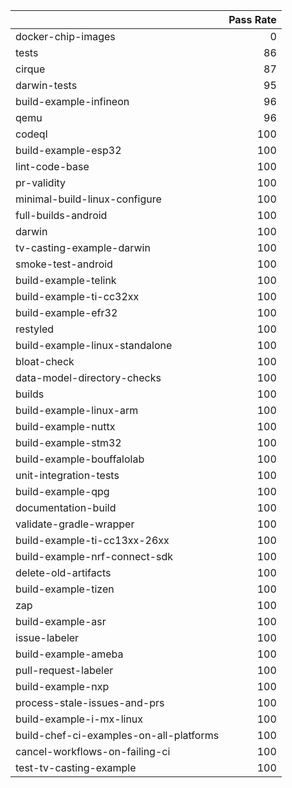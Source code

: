 |                                         |   Pass Rate |
|:----------------------------------------|------------:|
| docker-chip-images                      |           0 |
| tests                                   |          86 |
| cirque                                  |          87 |
| darwin-tests                            |          95 |
| build-example-infineon                  |          96 |
| qemu                                    |          96 |
| codeql                                  |         100 |
| build-example-esp32                     |         100 |
| lint-code-base                          |         100 |
| pr-validity                             |         100 |
| minimal-build-linux-configure           |         100 |
| full-builds-android                     |         100 |
| darwin                                  |         100 |
| tv-casting-example-darwin               |         100 |
| smoke-test-android                      |         100 |
| build-example-telink                    |         100 |
| build-example-ti-cc32xx                 |         100 |
| build-example-efr32                     |         100 |
| restyled                                |         100 |
| build-example-linux-standalone          |         100 |
| bloat-check                             |         100 |
| data-model-directory-checks             |         100 |
| builds                                  |         100 |
| build-example-linux-arm                 |         100 |
| build-example-nuttx                     |         100 |
| build-example-stm32                     |         100 |
| build-example-bouffalolab               |         100 |
| unit-integration-tests                  |         100 |
| build-example-qpg                       |         100 |
| documentation-build                     |         100 |
| validate-gradle-wrapper                 |         100 |
| build-example-ti-cc13xx-26xx            |         100 |
| build-example-nrf-connect-sdk           |         100 |
| delete-old-artifacts                    |         100 |
| build-example-tizen                     |         100 |
| zap                                     |         100 |
| build-example-asr                       |         100 |
| issue-labeler                           |         100 |
| build-example-ameba                     |         100 |
| pull-request-labeler                    |         100 |
| build-example-nxp                       |         100 |
| process-stale-issues-and-prs            |         100 |
| build-example-i-mx-linux                |         100 |
| build-chef-ci-examples-on-all-platforms |         100 |
| cancel-workflows-on-failing-ci          |         100 |
| test-tv-casting-example                 |         100 |